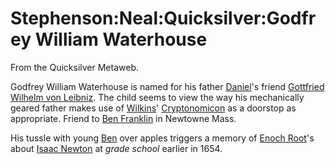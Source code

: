 
# Stephenson:Neal:Quicksilver:Godfrey William Waterhouse

From the Quicksilver Metaweb.

Godfrey William Waterhouse is named for his father [Daniel](/stephenson-neal-quicksilver-daniel-waterhouse)'s friend [Gottfried Wilhelm von Leibniz](/gottfried-wilhelm-von-leibniz). The child seems to view the way his mechanically geared father makes use of [Wilkins](/john-wilkins)' [Cryptonomicon](/cryptonomicon) as a doorstop as appropriate. Friend to [Ben Franklin](/ben-franklin) in Newtowne Mass.

His tussle with young [Ben](/benjamin-franklin) over apples triggers a memory of [Enoch Root](/enoch-root)'s about [Isaac Newton](/isaac-newton) at *grade school* earlier in 1654.
